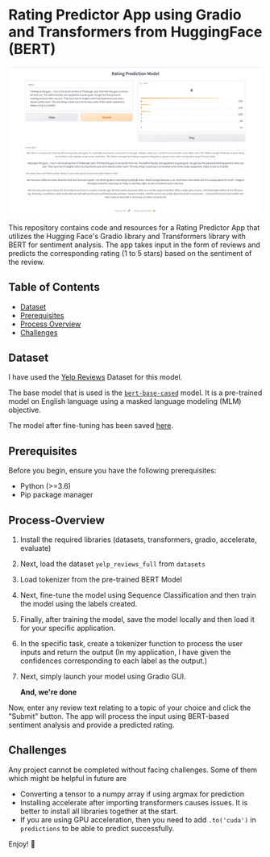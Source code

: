 # Rating Predictor App using Gradio and Transformers from HuggingFace (BERT)

![App Demo](https://github.com/hsr-22/RatingPredictor_HF/blob/main/app_demo.png)

This repository contains code and resources for a Rating Predictor App that utilizes the Hugging Face's Gradio library and Transformers library with BERT for sentiment analysis. The app takes input in the form of reviews and predicts the corresponding rating (1 to 5 stars) based on the sentiment of the review.

## Table of Contents
- [Dataset](#dataset)
- [Prerequisites](#prerequisites)
- [Process Overview](#process-overview)
- [Challenges](#challenges)

## Dataset
I have used the [Yelp Reviews](https://huggingface.co/datasets/yelp_review_full) Dataset for this model.

The base model that is used is the [``bert-base-cased``](https://huggingface.co/bert-base-cased) model. It is a pre-trained model on English language using a masked language modeling (MLM) objective.

The model after fine-tuning has been saved [here](https://drive.google.com/drive/folders/1FX8Gjbbq_qFze5TCjDEmOFkH5rOHUB1X).

## Prerequisites
Before you begin, ensure you have the following prerequisites:
- Python (>=3.6)
- Pip package manager

## Process-Overview
1. Install the required libraries (datasets, transformers, gradio, accelerate, evaluate)
2. Next, load the dataset ```yelp_reviews_full``` from ``datasets``
3. Load tokenizer from the pre-trained BERT Model
4. Next, fine-tune the model using Sequence Classification and then train the model using the labels created.
5. Finally, after training the model, save the model locally and then load it for your specific application.
6. In the specific task, create a tokenizer function to process the user inputs and return the output (In my application, I have given the confidences corresponding to each label as the output.)
7. Next, simply launch your model using Gradio GUI. 

   **And, we're done**

Now, enter any review text relating to a topic of your choice and click the "Submit" button. The app will process the input using BERT-based sentiment analysis and provide a predicted rating. 

## Challenges
Any project cannot be completed without facing challenges.
Some of them which might be helpful in future are
- Converting a tensor to a numpy array if using argmax for prediction
- Installing accelerate after importing transformers causes issues. It is better to install all libraries together at the start.
- If you are using GPU acceleration, then you need to add ``.to('cuda')`` in ``predictions`` to be able to predict successfully.

Enjoy! 🚀
